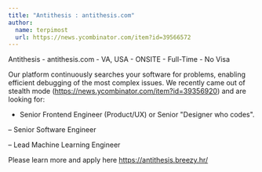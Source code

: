 ```yaml
---
title: "Antithesis : antithesis.com"
author:
  name: terpimost
  url: https://news.ycombinator.com/item?id=39566572
---
```

Antithesis - antithesis.com - VA, USA - ONSITE - Full-Time - No Visa

Our platform continuously searches your software for problems, enabling efficient debugging of the most complex issues. We recently came out of stealth mode (<a href="https:&#x2F;&#x2F;news.ycombinator.com&#x2F;item?id=39356920">https:&#x2F;&#x2F;news.ycombinator.com&#x2F;item?id=39356920</a>) and are looking for:

- Senior Frontend Engineer (Product&#x2F;UX) or Senior &quot;Designer who codes&quot;.

– Senior Software Engineer

– Lead Machine Learning Engineer

Please learn more and apply here <a href="https:&#x2F;&#x2F;antithesis.breezy.hr&#x2F;" rel="nofollow">https:&#x2F;&#x2F;antithesis.breezy.hr&#x2F;</a>
